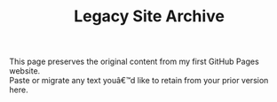 ﻿---
layout: single
title: "Legacy Site Archive"
permalink: /legacy/
author_profile: false
---

This page preserves the original content from my first GitHub Pages website.  
Paste or migrate any text youâ€™d like to retain from your prior version here.
